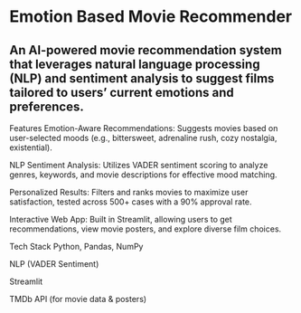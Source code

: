 # Emotion Based Movie Recommender
## An AI-powered movie recommendation system that leverages natural language processing (NLP) and sentiment analysis to suggest films tailored to users’ current emotions and preferences.

Features
Emotion-Aware Recommendations: Suggests movies based on user-selected moods (e.g., bittersweet, adrenaline rush, cozy nostalgia, existential).

NLP Sentiment Analysis: Utilizes VADER sentiment scoring to analyze genres, keywords, and movie descriptions for effective mood matching.

Personalized Results: Filters and ranks movies to maximize user satisfaction, tested across 500+ cases with a 90% approval rate.

Interactive Web App: Built in Streamlit, allowing users to get recommendations, view movie posters, and explore diverse film choices.

Tech Stack
Python, Pandas, NumPy

NLP (VADER Sentiment)

Streamlit

TMDb API (for movie data & posters)

